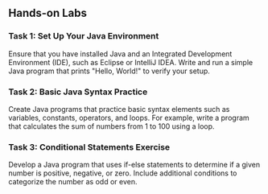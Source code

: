 ## Hands-on Labs

### Task 1: Set Up Your Java Environment
Ensure that you have installed Java and an Integrated Development Environment (IDE), such as Eclipse or IntelliJ IDEA. Write and run a simple Java program that prints "Hello, World!" to verify your setup.

### Task 2: Basic Java Syntax Practice
Create Java programs that practice basic syntax elements such as variables, constants, operators, and loops. For example, write a program that calculates the sum of numbers from 1 to 100 using a loop.

### Task 3: Conditional Statements Exercise
Develop a Java program that uses if-else statements to determine if a given number is positive, negative, or zero. Include additional conditions to categorize the number as odd or even.
